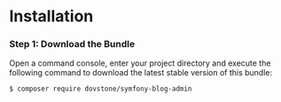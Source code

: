 Installation
============

### Step 1: Download the Bundle

Open a command console, enter your project directory and execute the
following command to download the latest stable version of this bundle:

```console
$ composer require dovstone/symfony-blog-admin
